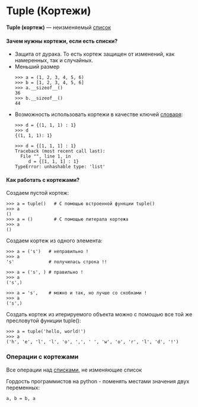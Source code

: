# Tuple (Кортежи)

**Tuple (кортеж)** — неизменяемый [список](Python-List%20(Списки).md)

#### Зачем нужны кортежи, если есть списки?
- Защита от дурака. То есть кортеж защищен от изменений, как намеренных, так и случайных.
- Меньший размер
    ```
    >>> a = (1, 2, 3, 4, 5, 6)
    >>> b = [1, 2, 3, 4, 5, 6]
    >>> a.__sizeof__()
    36
    >>> b.__sizeof__()
    44
    ```
- Возможность использовать кортежи в качестве ключей [словаря](Python-Dict%20(Словари).md):
     ```
    >>> d = {(1, 1, 1) : 1}
    >>> d
    {(1, 1, 1): 1}
  
  >>> d = {[1, 1, 1] : 1}
    Traceback (most recent call last):
       File "", line 1, in
          d = {[1, 1, 1] : 1}
    TypeError: unhashable type: 'list'
    ```

#### Как работать с кортежами?
Создаем пустой кортеж:
```
>>> a = tuple()   # С помощью встроенной функции tuple()
>>> a
()
>>> a = ()        # С помощью литерала кортежа
>>> a
()
```
Создаем кортеж из одного элемента:
```
>>> a = ('s')   # неправильно !
>>> a
's'             # получилась строка !!

>>> a = ('s', ) # правильно !
>>> a
('s',) 

>>> a = 's',    # можно и так, но лучше со скобками !
>>> a
('s',)
```
Создать кортеж из итерируемого объекта можно с помощью все той же пресловутой функции 
tuple():
```
>>> a = tuple('hello, world!')
>>> a
('h', 'e', 'l', 'l', 'o', ',', ' ', 'w', 'o', 'r', 'l', 'd', '!')
```
### Операции с кортежами

Все операции над [списками](Python-List%20(Списки).md), не изменяющие список

Гордость программистов на python - поменять местами значения двух переменных:

```a, b = b, a```